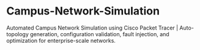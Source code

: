 # Campus-Network-Simulation
Automated Campus Network Simulation using Cisco Packet Tracer | Auto-topology generation, configuration validation, fault injection, and optimization for enterprise-scale networks.
